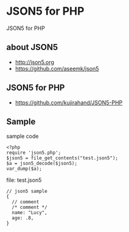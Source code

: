 # JSON5 for PHP
JSON5 for PHP

## about JSON5

- http://json5.org
- https://github.com/aseemk/json5

## JSON5 for PHP

- https://github.com/kujirahand/JSON5-PHP

## Sample

sample code

```
<?php
require 'json5.php';
$json5 = file_get_contents("test.json5");
$a = json5_decode($json5);
var_dump($a);
```

file: test.json5

```
// json5 sample
{
  // comment
  /* comment */
  name: "Lucy",
  age: .8,
}
```

